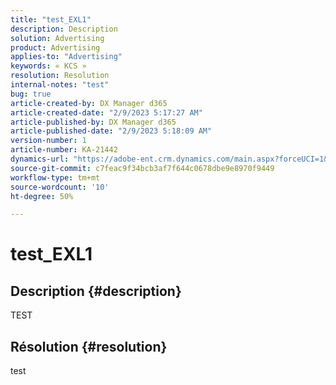 ```yaml
---
title: "test_EXL1"
description: Description
solution: Advertising
product: Advertising
applies-to: "Advertising"
keywords: « KCS »
resolution: Resolution
internal-notes: "test"
bug: true
article-created-by: DX Manager d365
article-created-date: "2/9/2023 5:17:27 AM"
article-published-by: DX Manager d365
article-published-date: "2/9/2023 5:18:09 AM"
version-number: 1
article-number: KA-21442
dynamics-url: "https://adobe-ent.crm.dynamics.com/main.aspx?forceUCI=1&pagetype=entityrecord&etn=knowledgearticle&id=c91ead09-39a8-ed11-aad1-6045bd0061cb"
source-git-commit: c7feac9f34bcb3af7f644c0678dbe9e8970f9449
workflow-type: tm+mt
source-wordcount: '10'
ht-degree: 50%

---
```


# test_EXL1

## Description {#description}

TEST

## Résolution {#resolution}


test
